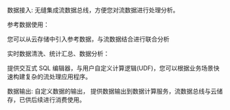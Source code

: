 数据接入:
无缝集成流数据总线，方便您对流数据进行处理分析。

参考数据使用：

您可以从云存储中引入参考数据，与流数据结合进行联合分析

实时数据清洗、统计汇总、数据分析：

提供交互式 SQL 编辑器，与用户自定义计算逻辑(UDF)，您可以根据业务场景快速构建复杂的流处理应用程序。

数据输出:
自定义数据的输出， 提供数据输出到数据计算服务，流数据总线与云储存，已供后续进行消费使用。